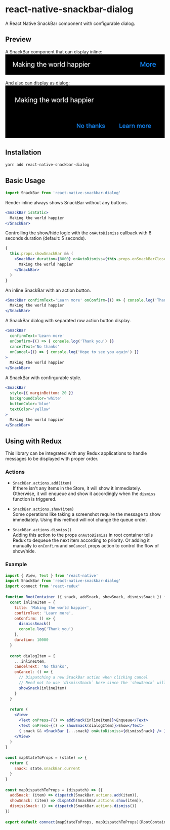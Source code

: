 # react-native-snackbar-dialog

A React Native SnackBar component with configurable dialog.

## Preview

A SnackBar component that can display inline: <br />
![Inline Mode](./docs/inline.png)

And also can display as dialog: <br />
![Flat Mode](./docs/flat.png)

## Installation

```sh
yarn add react-native-snackbar-dialog
```

## Basic Usage

```javascript
import SnackBar from 'react-native-snackbar-dialog'
```

Render inline always shows SnackBar without any buttons.
```jsx
<SnackBar isStatic>
  Making the world happier
</SnackBar>
```

Controlling the show/hide logic with the `onAutoDismiss` callback with 8 seconds duration (default: 5 seconds).
```jsx
{
  this.props.showSnackBar && (
    <SnackBar duration={8000} onAutoDismiss={this.props.onSnackBarClose}>
      Making the world happier
    </SnackBar>
  )
}
```

An inline SnackBar with an action button.
```jsx
<SnackBar confirmText='Learn more' onConfirm={() => { console.log('Thank you') }}>
  Making the world happier
</SnackBar>
```

A SnackBar dialog with separated row action button display.
```jsx
<SnackBar
  confirmText='Learn more'
  onConfirm={() => { console.log('Thank you') }}
  cancelText='No thanks'
  onCancel={() => { console.log('Hope to see you again') }}
>
  Making the world happier
</SnackBar>
```

A SnackBar with confirgurable style.
```jsx
<SnackBar
  style={{ marginBottom: 20 }}
  backgroundColor='white'
  buttonColor='blue'
  textColor='yellow'
>
  Making the world happier
</SnackBar>
```

## Using with Redux

This library can be integrated with any Redux applications to handle messages to be displayed with proper order.

### Actions

- `SnackBar.actions.add(item)`
<br />If there isn't any items in the Store, it will show it immediately. Otherwise, it will enqueue and show it accordingly when the `dismiss` function is triggered.

- `SnackBar.actions.show(item)`
<br />Some operations like taking a screenshot require the message to show immediately. Using this method will not change the queue order.

- `SnackBar.actions.dismiss()`
<br />Adding this action to the props `onAutoDismiss` in root container tells Redux to dequeue the next item according to priority.
Or adding it manually to `onConfirm` and `onCancel` props action to control the flow of show/hide.

### Example

```jsx
import { View, Text } from 'react-native'
import SnackBar from 'react-native-snackbar-dialog'
import connect from 'react-redux'

function RootContainer ({ snack, addSnack, showSnack, dismissSnack }) {
  const inlineItem = {
    title: 'Making the world happier',
    confirmText: 'Learn more',
    onConfirm: () => {
      dismissSnack()
      console.log('Thank you')
    },
    duration: 10000
  }

  const dialogItem = {
    ...inlineItem,
    cancelText: 'No thanks',
    onCancel: () => {
      // Dispatching a new StackBar action when clicking cancel
      // Need not to use `dismissSnack` here since the `showSnack` will replace current active item
      showSnack(inlineItem)
    }
  }

  return (
    <View>
      <Text onPress={() => addSnack(inlineItem)}>Enqueue</Text>
      <Text onPress={() => showSnack(dialogItem)}>Show</Text>
      { snack && <SnackBar {...snack} onAutoDismiss={dismissSnack} /> }
    </View>
  )
}

const mapStateToProps = (state) => {
  return {
    snack: state.snackBar.current
  }
}

const mapDispatchToProps = (dispatch) => ({
  addSnack: (item) => dispatch(SnackBar.actions.add(item)),
  showSnack: (item) => dispatch(SnackBar.actions.show(item)),
  dismissSnack: () => dispatch(SnackBar.actions.dismiss())
})

export default connect(mapStateToProps, mapDispatchToProps)(RootContainer)
```